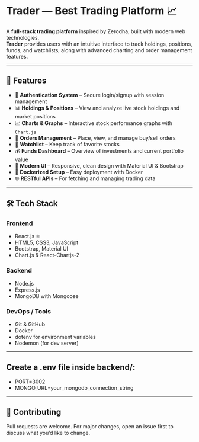 # Trader — Best Trading Platform 📈

A **full-stack trading platform** inspired by Zerodha, built with modern web technologies.  
**Trader** provides users with an intuitive interface to track holdings, positions, funds, and watchlists, along with advanced charting and order management features. 

---------------------------------------------------------------------------------------------------------------------------------------------------------------------------------

## 🚀 Features
- 🔑 **Authentication System** – Secure login/signup with session management
- 📊 **Holdings & Positions** – View and analyze live stock holdings and market positions
- 📈 **Charts & Graphs** – Interactive stock performance graphs with `Chart.js`
- 🧾 **Orders Management** – Place, view, and manage buy/sell orders
- 👀 **Watchlist** – Keep track of favorite stocks
- 💰 **Funds Dashboard** – Overview of investments and current portfolio value
- 🎨 **Modern UI** – Responsive, clean design with Material UI & Bootstrap
- 🐳 **Dockerized Setup** – Easy deployment with Docker
- 🌐 **RESTful APIs** – For fetching and managing trading data

---------------------------------------------------------------------------------------------------------------------------------------------------------------------------------

## 🛠 Tech Stack
### **Frontend**
- React.js ⚛️
- HTML5, CSS3, JavaScript
- Bootstrap, Material UI
- Chart.js & React-Chartjs-2

### **Backend**
- Node.js
- Express.js
- MongoDB with Mongoose

### **DevOps / Tools**
- Git & GitHub
- Docker
- dotenv for environment variables
- Nodemon (for dev server)

---------------------------------------------------------------------------------------------------------------------------------------------------------------------------------

## Create a .env file inside backend/:
- PORT=3002
- MONGO_URL=your_mongodb_connection_string

---------------------------------------------------------------------------------------------------------------------------------------------------------------------------------

## 🤝 Contributing
Pull requests are welcome. For major changes, open an issue first to discuss what you’d like to change.
